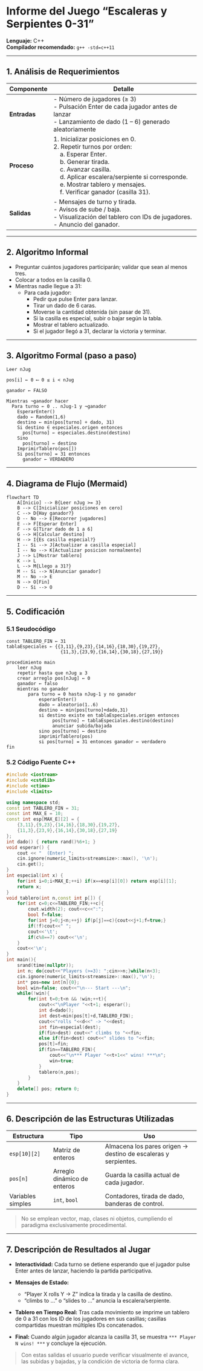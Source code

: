 # Informe del Juego “Escaleras y Serpientes 0-31”

**Lenguaje:** C++   
**Compilador recomendado:** `g++ -std=c++11`

---

## 1. Análisis de Requerimientos

| Componente | Detalle |
|-----------|---------|
| **Entradas** | - Número de jugadores (≥ 3)<br>- Pulsación Enter de cada jugador antes de lanzar<br>- Lanzamiento de dado (1 – 6) generado aleatoriamente |
| **Proceso** | 1. Inicializar posiciones en 0.<br>2. Repetir turnos por orden:<br>&nbsp;&nbsp;&nbsp;&nbsp;a. Esperar Enter.<br>&nbsp;&nbsp;&nbsp;&nbsp;b. Generar tirada.<br>&nbsp;&nbsp;&nbsp;&nbsp;c. Avanzar casilla.<br>&nbsp;&nbsp;&nbsp;&nbsp;d. Aplicar escalera/serpiente si corresponde.<br>&nbsp;&nbsp;&nbsp;&nbsp;e. Mostrar tablero y mensajes.<br>&nbsp;&nbsp;&nbsp;&nbsp;f. Verificar ganador (casilla 31). |
| **Salidas** | - Mensajes de turno y tirada.<br>- Avisos de sube / baja.<br>- Visualización del tablero con IDs de jugadores.<br>- Anuncio del ganador. |

---

## 2. Algoritmo Informal

- Preguntar cuántos jugadores participarán; validar que sean al menos tres.  
- Colocar a todos en la casilla 0.  
- Mientras nadie llegue a 31:  
  - Para cada jugador:  
    - Pedir que pulse Enter para lanzar.  
    - Tirar un dado de 6 caras.  
    - Moverse la cantidad obtenida (sin pasar de 31).  
    - Si la casilla es especial, subir o bajar según la tabla.  
    - Mostrar el tablero actualizado.  
    - Si el jugador llegó a 31, declarar la victoria y terminar.  

---

## 3. Algoritmo Formal (paso a paso)

```
Leer nJug

pos[i] ← 0 ⟵ 0 ≤ i < nJug

ganador ← FALSO

Mientras ¬ganador hacer
  Para turno ← 0 .. nJug-1 y ¬ganador
    EsperarEnter()
    dado ← Random(1,6)
    destino ← min(pos[turno] + dado, 31)
    Si destino ∈ especiales.origen entonces
      pos[turno] ← especiales.destino(destino)
    Sino
      pos[turno] ← destino
    ImprimirTablero(pos[])
    Si pos[turno] = 31 entonces
      ganador ← VERDADERO
```

---

## 4. Diagrama de Flujo (Mermaid)

```mermaid
flowchart TD
    A[Inicio] --> B{Leer nJug >= 3}
    B --> C[Inicializar posiciones en cero]
    C --> D{Hay ganador?}
    D -- No --> E[Recorrer jugadores]
    E --> F[Esperar Enter]
    F --> G[Tirar dado de 1 a 6]
    G --> H[Calcular destino]
    H --> I{Es casilla especial?}
    I -- Si --> J[Actualizar a casilla especial]
    I -- No --> K[Actualizar posicion normalmente]
    J --> L[Mostrar tablero]
    K --> L
    L --> M{Llego a 31?}
    M -- Si --> N[Anunciar ganador]
    M -- No --> E
    N --> O[Fin]
    D -- Si --> O

```

---

## 5. Codificación

### 5.1 Seudocódigo

```
const TABLERO_FIN ← 31
tablaEspeciales ← {{3,11},{9,23},{14,16},{18,30},{19,27},
                    {11,3},{23,9},{16,14},{30,18},{27,19}}

procedimiento main
    leer nJug
    repetir hasta que nJug ≥ 3
    crear arreglo pos[nJug] ← 0
    ganador ← falso
    mientras no ganador
        para turno = 0 hasta nJug-1 y no ganador
            esperarEnter()
            dado ← aleatorio(1..6)
            destino ← min(pos[turno]+dado,31)
            si destino existe en tablaEspeciales.origen entonces
                 pos[turno] ← tablaEspeciales.destino(destino)
                 anunciar subida/bajada
            sino pos[turno] ← destino
            imprimirTablero(pos)
            si pos[turno] = 31 entonces ganador ← verdadero
fin
```

### 5.2 Código Fuente C++

```cpp
#include <iostream>
#include <cstdlib>
#include <ctime>
#include <limits>

using namespace std;
const int TABLERO_FIN = 31;
const int MAX_E = 10;
const int esp[MAX_E][2] = {
    {3,11},{9,23},{14,16},{18,30},{19,27},
    {11,3},{23,9},{16,14},{30,18},{27,19}
};
int dado() { return rand()%6+1; }
void esperar() {
    cout << "  (Enter) ";
    cin.ignore(numeric_limits<streamsize>::max(), '\n');
    cin.get();
}
int especial(int x) {
    for(int i=0;i<MAX_E;++i) if(x==esp[i][0]) return esp[i][1];
    return x;
}
void tablero(int n,const int p[]) {
    for(int c=0;c<=TABLERO_FIN;++c){
        cout.width(2); cout<<c<<":";
        bool f=false;
        for(int j=0;j<n;++j) if(p[j]==c){cout<<j+1;f=true;}
        if(!f)cout<<" ";
        cout<<'\t';
        if(c%8==7) cout<<'\n';
    }
    cout<<'\n';
}
int main(){
    srand(time(nullptr));
    int n; do{cout<<"Players (>=3): ";cin>>n;}while(n<3);
    cin.ignore(numeric_limits<streamsize>::max(),'\n');
    int* pos=new int[n]{0};
    bool win=false; cout<<"\n--- Start ---\n";
    while(!win){
        for(int t=0;t<n && !win;++t){
            cout<<"\nPlayer "<<t+1; esperar();
            int d=dado();
            int dest=min(pos[t]+d,TABLERO_FIN);
            cout<<"rolls "<<d<<" -> "<<dest;
            int fin=especial(dest);
            if(fin>dest) cout<<" climbs to "<<fin;
            else if(fin<dest) cout<<" slides to "<<fin;
            pos[t]=fin;
            if(fin==TABLERO_FIN){
                cout<<"\n*** Player "<<t+1<<" wins! ***\n";
                win=true;
            }
            tablero(n,pos);
        }
    }
    delete[] pos; return 0;
}
```

---

## 6. Descripción de las Estructuras Utilizadas

| Estructura     | Tipo                        | Uso                                                  |
|----------------|-----------------------------|------------------------------------------------------|
| `esp[10][2]`   | Matriz de enteros           | Almacena los pares origen → destino de escaleras y serpientes. |
| `pos[n]`       | Arreglo dinámico de enteros | Guarda la casilla actual de cada jugador.            |
| Variables simples | `int`, `bool`            | Contadores, tirada de dado, banderas de control.     |

> No se emplean vector, map, clases ni objetos, cumpliendo el paradigma exclusivamente procedimental.

---

## 7. Descripción de Resultados al Jugar

- **Interactividad:** Cada turno se detiene esperando que el jugador pulse Enter antes de lanzar, haciendo la partida participativa.

- **Mensajes de Estado:**
  - “Player X rolls Y → Z” indica la tirada y la casilla de destino.
  - “climbs to …” o “slides to …” anuncia la escalera/serpiente.

- **Tablero en Tiempo Real:** Tras cada movimiento se imprime un tablero de 0 a 31 con los ID de los jugadores en sus casillas; casillas compartidas muestran múltiples IDs concatenados.

- **Final:** Cuando algún jugador alcanza la casilla 31, se muestra `*** Player N wins! ***` y concluye la ejecución.

> Con estas salidas el usuario puede verificar visualmente el avance, las subidas y bajadas, y la condición de victoria de forma clara.
